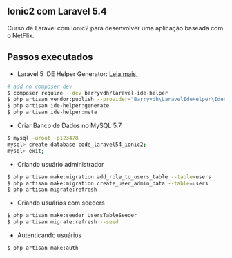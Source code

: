 [laravel-ide-helper]: https://github.com/barryvdh/laravel-ide-helper
## Ionic2 com Laravel 5.4

Curso de Laravel com Ionic2 para desenvolver uma aplicação baseada com o NetFlix.

## Passos executados

- Laravel 5 IDE Helper Generator: [Leia mais.][laravel-ide-helper]

```bash
# add no composer dev
$ composer require --dev barryvdh/laravel-ide-helper 
$ php artisan vendor:publish --provider="Barryvdh\LaravelIdeHelper\IdeHelperServiceProvider" --tag=config
$ php artisan ide-helper:generate
$ php artisan ide-helper:meta
```
- Criar Banco de Dados no MySQL 5.7

```bash
$ mysql -uroot -p123478
mysql> create database code_laravel54_ionic2;
mysql> exit;
```
- Criando usuário administrador

```bash
$ php artisan make:migration add_role_to_users_table --table=users
$ php artisan make:migration create_user_admin_data --table=users
$ php artisan migrate:refresh
```

- Criando usuários com seeders

```bash
$ php artisan make:seeder UsersTableSeeder
$ php artisan migrate:refresh --seed
```

- Autenticando usuários

```bash
$ php artisan make:auth
```